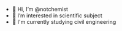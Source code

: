 - 👋 Hi, I’m @notchemist
- 👀 I’m interested in scientific subject
- 🌱 I'm currently studying civil engineering
